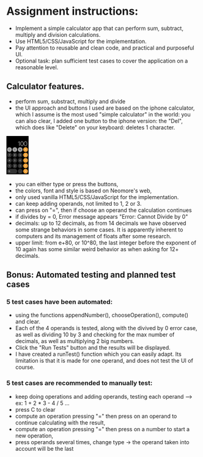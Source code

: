 # Assignment instructions:

- Implement a simple calculator app that can perform sum, subtract, multiply and division calculations.  
- Use HTML5/CSS/JavaScript for the implementation.   
- Pay attention to reusable and clean code, and practical and purposeful UI.
- Optional task: plan sufficient test cases to cover the application on a reasonable level.

## Calculator features.
- perform sum, substract, multiply and divide
- the UI approach and buttons I used are based on the iphone calculator, which I assume is the most used "simple calculator" in the world: you can also clear, 
 I added one button to the iphone version: the "Del", which does like "Delete" on your keyboard: deletes 1 character.

<style>
    .img-container {
        float: left;
        margin-right: 10px;
    }
</style>
<img src="iphone_calculator.jpeg" alt="Image" height="100">

 
- you can either type or press the buttons,
- the colors, font and style is based on Neomore's web,
- only used vanilla HTML5/CSS/JavaScript for the implementation.
- can keep adding operands, not limited to 1, 2 or 3.
- can press on "=", then if choose an operand the calculation continues
- if divides by = 0, Error message appears "Error: Cannot Divide by 0"
- decimals: up to 12 decimals, as from 14 decimals we have observed some strange behaviors in some cases. It is apparently inherent to computers and its management of floats after some research.
- upper limit: from e+80, or 10^80, the last integer before the exponent of 10 again has some similar weird behavior as when asking for 12+ decimals.

## Bonus: Automated testing and planned test cases

### 5 test cases have been automated:
- using the functions appendNumber(), chooseOperation(), compute() and clear. 
- Each of the 4 operands is tested, along with the divived by 0 error case, as well as dividing 10 by 3 and checking for the max number of decimals, as well as multiplying 2 big numbers. 
- Click the "Run Tests" button and the results will be displayed. 
- I have created a runTest() function which you can easily adapt. Its limitation is that it is made for one operand, and does not test the UI of course.

### 5 test cases are recommended to manually test:
-  keep doing operations and adding operands, testing each operand --> ex: 1 + 2 * 3 - 4 / 5 ...
-  press C to clear
-  compute an operation pressing "=" then press on an operand to continue calculating with the result, 
-  compute an operation pressing "=" then press on a number to start a new operation,
-  press operands several times, change type -> the operand taken into account will be the last
